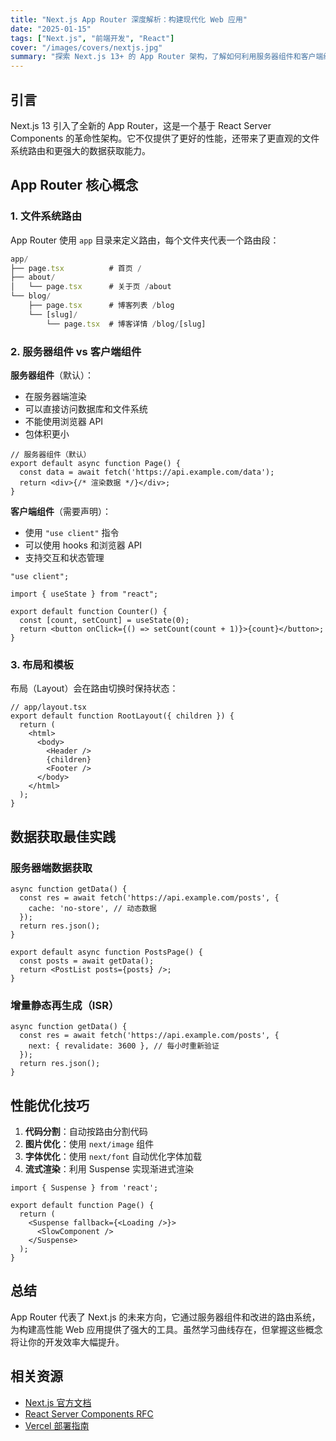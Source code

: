 ```yaml
---
title: "Next.js App Router 深度解析：构建现代化 Web 应用"
date: "2025-01-15"
tags: ["Next.js", "前端开发", "React"]
cover: "/images/covers/nextjs.jpg"
summary: "探索 Next.js 13+ 的 App Router 架构，了解如何利用服务器组件和客户端组件构建高性能的现代化 Web 应用。本文将深入讲解 App Router 的核心概念、最佳实践以及与 Pages Router 的区别。"
---
```


## 引言

Next.js 13 引入了全新的 App Router，这是一个基于 React Server Components 的革命性架构。它不仅提供了更好的性能，还带来了更直观的文件系统路由和更强大的数据获取能力。

## App Router 核心概念

### 1. 文件系统路由

App Router 使用 `app` 目录来定义路由，每个文件夹代表一个路由段：

```typescript
app/
├── page.tsx          # 首页 /
├── about/
│   └── page.tsx      # 关于页 /about
└── blog/
    ├── page.tsx      # 博客列表 /blog
    └── [slug]/
        └── page.tsx  # 博客详情 /blog/[slug]
```

### 2. 服务器组件 vs 客户端组件

**服务器组件**（默认）：
- 在服务器端渲染
- 可以直接访问数据库和文件系统
- 不能使用浏览器 API
- 包体积更小

```tsx
// 服务器组件（默认）
export default async function Page() {
  const data = await fetch('https://api.example.com/data');
  return <div>{/* 渲染数据 */}</div>;
}
```

**客户端组件**（需要声明）：
- 使用 `"use client"` 指令
- 可以使用 hooks 和浏览器 API
- 支持交互和状态管理

```tsx
"use client";

import { useState } from "react";

export default function Counter() {
  const [count, setCount] = useState(0);
  return <button onClick={() => setCount(count + 1)}>{count}</button>;
}
```

### 3. 布局和模板

布局（Layout）会在路由切换时保持状态：

```tsx
// app/layout.tsx
export default function RootLayout({ children }) {
  return (
    <html>
      <body>
        <Header />
        {children}
        <Footer />
      </body>
    </html>
  );
}
```

## 数据获取最佳实践

### 服务器端数据获取

```tsx
async function getData() {
  const res = await fetch('https://api.example.com/posts', {
    cache: 'no-store', // 动态数据
  });
  return res.json();
}

export default async function PostsPage() {
  const posts = await getData();
  return <PostList posts={posts} />;
}
```

### 增量静态再生成（ISR）

```tsx
async function getData() {
  const res = await fetch('https://api.example.com/posts', {
    next: { revalidate: 3600 }, // 每小时重新验证
  });
  return res.json();
}
```

## 性能优化技巧

1. **代码分割**：自动按路由分割代码
2. **图片优化**：使用 `next/image` 组件
3. **字体优化**：使用 `next/font` 自动优化字体加载
4. **流式渲染**：利用 Suspense 实现渐进式渲染

```tsx
import { Suspense } from 'react';

export default function Page() {
  return (
    <Suspense fallback={<Loading />}>
      <SlowComponent />
    </Suspense>
  );
}
```

## 总结

App Router 代表了 Next.js 的未来方向，它通过服务器组件和改进的路由系统，为构建高性能 Web 应用提供了强大的工具。虽然学习曲线存在，但掌握这些概念将让你的开发效率大幅提升。

## 相关资源

- [Next.js 官方文档](https://nextjs.org/docs)
- [React Server Components RFC](https://github.com/reactjs/rfcs)
- [Vercel 部署指南](https://vercel.com/docs)
